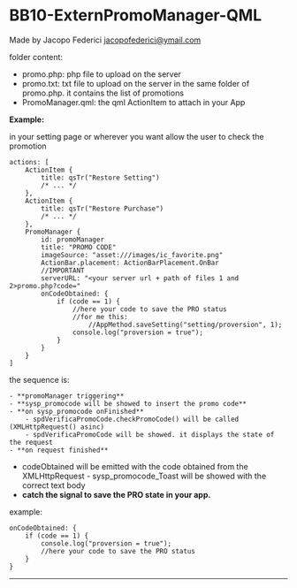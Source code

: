 BB10-ExternPromoManager-QML
===================

Made by Jacopo Federici
jacopofederici@ymail.com

folder content:
- promo.php: php file to upload on the server
- promo.txt: 	txt file to upload on the server in the same folder of promo.php. it contains the list of promotions
- PromoManager.qml: the qml ActionItem to attach in your App
		
**Example:**

in your setting page or wherever you want allow the user to check the promotion

    actions: [
		ActionItem {
			title: qsTr("Restore Setting")
			/* ... */
		},
		ActionItem {
			title: qsTr("Restore Purchase")
			/* ... */
		},
		PromoManager {
			id: promoManager
			title: "PROMO CODE"
			imageSource: "asset:///images/ic_favorite.png"
			ActionBar.placement: ActionBarPlacement.OnBar
			//IMPORTANT
			serverURL: "<your server url + path of files 1 and 2>promo.php?code="
			onCodeObtained: {
				if (code == 1) {
					//here your code to save the PRO status
					//for me this:
						//AppMethod.saveSetting("setting/proversion", 1);
					console.log("proversion = true");
				}
			}
		}
	]


the sequence is:

	- **promoManager triggering**
	- **sysp_promocode will be showed to insert the promo code**
	- **on sysp_promocode onFinished**
		- spdVerificaPromoCode.checkPromoCode() will be called (XMLHttpRequest() asinc)
		- spdVerificaPromoCode will be showed. it displays the state of the request
	- **on request finished**
- codeObtained will be emitted with the code obtained from the XMLHttpRequest
		- sysp_promocode_Toast will be showed with the correct text body
- **catch the signal to save the PRO state in your app.**


example:

  	onCodeObtained: {
		if (code == 1) {
			console.log("proversion = true");
			//here your code to save the PRO status
		}
	}


---------
